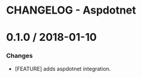 # CHANGELOG - Aspdotnet

0.1.0 / 2018-01-10
==================

### Changes

* [FEATURE] adds aspdotnet integration.
